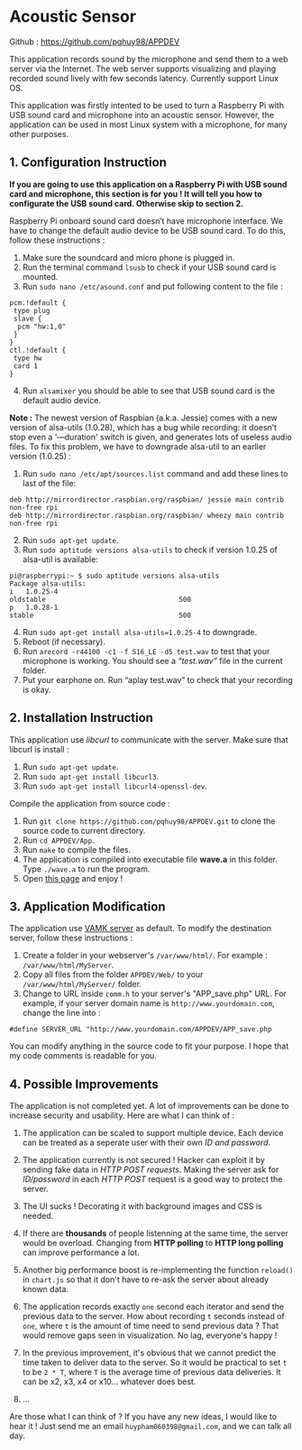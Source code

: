 # Acoustic Sensor

Github : https://github.com/pqhuy98/APPDEV

This application records sound by the microphone and send them to a web server via the Internet. The web server supports visualizing and playing recorded sound lively with few seconds latency. Currently support Linux OS.  
  
This application was firstly intented to be used to turn a Raspberry Pi with USB sound card and microphone into an acoustic sensor. However, the application can be used in most Linux system with a microphone, for many other purposes.

## 1. Configuration Instruction

**If you are going to use this application on a Raspberry Pi with USB sound card and microphone, this section is for you ! It will tell you how to configurate the USB sound card. Otherwise skip to section 2.**  
  
Raspberry Pi onboard sound card doesn’t have microphone interface. We have to change the default audio device to be USB sound card. To do this, follow these instructions :

  1. Make sure the soundcard and micro phone is plugged in.
  2. Run the terminal command `lsusb` to check if your USB sound card is mounted.
  3. Run `sudo nano /etc/asound.conf` and put following content to the file :
  ```
  pcm.!default {
   type plug
   slave {
    pcm "hw:1,0"
   }
  }
  ctl.!default {
   type hw
   card 1
  }
  ```
  4. Run `alsamixer` you should be able to see that USB sound card is the default audio device.

**Note :** The newest version of Raspbian (a.k.a. Jessie) comes with a new version of alsa-utils (1.0.28), which has a bug while recording: it doesn’t stop even a ‘—duration' switch is given, and generates lots of useless audio files. To fix this problem, we have to downgrade alsa-util to an earlier version (1.0.25) :

  1. Run `sudo nano /etc/apt/sources.list` command and add these lines to last of the file:
```
deb http://mirrordirector.raspbian.org/raspbian/ jessie main contrib non-free rpi
deb http://mirrordirector.raspbian.org/raspbian/ wheezy main contrib non-free rpi
```
  2. Run `sudo apt-get update`.
  3. Run `sudo aptitude versions alsa-utils` to check if version 1.0.25 of alsa-util is available:
```
pi@raspberrypi:~ $ sudo aptitude versions alsa-utils
Package alsa-utils:
i   1.0.25-4                                                     oldstable                                 500
p   1.0.28-1                                                     stable                                    500
```
  4. Run `sudo apt-get install alsa-utils=1.0.25-4` to downgrade.
  5. Reboot (if necessary).
  6. Run `arecord -r44100 -c1 -f S16_LE -d5 test.wav` to test that your microphone is working. You should see a _“test.wav”_ file in the current folder.
  7. Put your earphone on. Run “aplay test.wav” to check that your recording is okay.

## 2. Installation Instruction
This application use _libcurl_ to communicate with the server. Make sure that libcurl is install :

  1. Run `sudo apt-get update`.
  2. Run `sudo apt-get install libcurl3`.
  3. Run `sudo apt-get install libcurl4-openssl-dev`.
  
Compile the application from source code :

  1. Run `git clone https://github.com/pqhuy98/APPDEV.git` to clone the source code to current directory.  
  2. Run `cd APPDEV/App`.
  3. Run `make` to compile the files.
  4. The application is compiled into executable file **wave.a** in this folder. Type `./wave.a` to run the program.
  5. Open [this page](http://www.cc.puv.fi/~e1601124/APPDEV/) and enjoy !

## 3. Application Modification
The application use [VAMK server](http://www.cc.puv.fi/~e1601124/APPDEV/) as default. To modify the destination server, follow these instructions :  
  1. Create a folder in your webserver's `/var/www/html/`. For example : `/var/www/html/MyServer`.
  2. Copy all files from the folder `APPDEV/Web/` to your `/var/www/html/MyServer/` folder.
  3. Change to URL inside `comm.h` to your server's "APP_save.php" URL. For example, if your server domain name is `http://www.yourdomain.com`, change the line into :
```
#define SERVER_URL "http://www.yourdomain.com/APPDEV/APP_save.php
```
You can modify anything in the source code to fit your purpose. I hope that my code comments is readable for you.  
## 4. Possible Improvements
The application is not completed yet. A lot of improvements can be done to increase security and usability. Here are what I can think of :
  1. The application can be scaled to support multiple device. Each device can be treated as a seperate user with their own _ID and password_.
  
  2. The application currently is not secured ! Hacker can exploit it by sending fake data in _HTTP POST requests_. Making the server ask for _ID/password_ in each _HTTP POST_ request is a good way to protect the server.
  
  3. The UI sucks ! Decorating it with background images and CSS is needed.
  
  4. If there are **thousands** of people listenning at the same time, the server would be overload. Changing from **HTTP polling** to **HTTP long polling** can improve performance a lot. 
  
  5. Another big performance boost is re-implementing the function `reload()` in `chart.js` so that it don't have to re-ask the server about already known data.
  
  6. The application records exactly `one` second each iterator and send the previous data to the server. How about recording `t` seconds instead of `one`, where `t` is the amount of time need to send previous data ? That would remove gaps seen in visualization. No lag, everyone's happy !
  
  7. In the previous improvement, it's obvious that we cannot predict the time taken to deliver data to the server. So it would be practical to set `t` to be `2 * T`, where `T` is the average time of previous data deliveries. It can be x2, x3, x4 or x10... whatever does best.

  8. ...

Are those what I can think of ? If you have any new ideas, I would like to hear it ! Just send me an email `huypham060398@gmail.com`, and we can talk all day.
